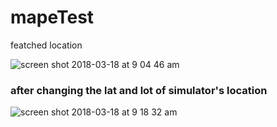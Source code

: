 # mapeTest
featched location 



![screen shot 2018-03-18 at 9 04 46 am](https://user-images.githubusercontent.com/33283321/37562355-188e98d4-2a8c-11e8-83df-1aceaae09f58.png)
### after changing the lat and lot of simulator's location


![screen shot 2018-03-18 at 9 18 32 am](https://user-images.githubusercontent.com/33283321/37562425-b9c36c7e-2a8d-11e8-8439-dfe8f514dd00.png)

